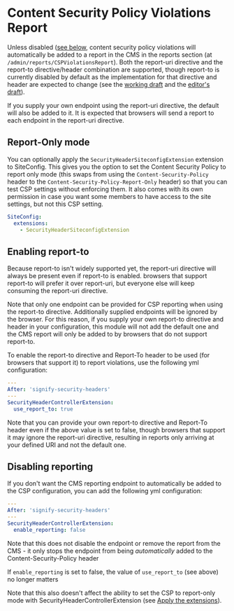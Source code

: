 # Content Security Policy Violations Report

Unless disabled ([see below](#disabling-reporting), content security policy violations will automatically be added to a report in the CMS in the reports section (at `/admin/reports/CSPViolationsReport`).
Both the report-uri directive and the report-to directive/header combination are supported, though report-to is currently disabled by default as the implementation for that directive and header are expected to change (see the [working draft](https://www.w3.org/TR/reporting/) and the [editor's draft](https://w3c.github.io/reporting/)).

If you supply your own endpoint using the report-uri directive, the default will also be added to it. It is expected that browsers will send a report to each endpoint in the report-uri directive.

## Report-Only mode

You can optionally apply the `SecurityHeaderSiteconfigExtension` extension to SiteConfig. This gives you the option to set the Content Security Policy to report only mode (this swaps from using the `Content-Security-Policy` header to the `Content-Security-Policy-Report-Only` header) so that you can test CSP settings without enforcing them.
It also comes with its own permission in case you want some members to have access to the site settings, but not this CSP setting.

```yml
SiteConfig:
  extensions:
    - SecurityHeaderSiteconfigExtension
```

## Enabling report-to

Because report-to isn't widely supported yet, the report-uri directive will always be present even if report-to is enabled. browsers that support report-to will prefer it over report-uri, but everyone else will keep consuming the report-uri directive.

Note that only one endpoint can be provided for CSP reporting when using the report-to directive. Additionally supplied endpoints will be ignored by the browser. For this reason, if you supply your own report-to directive and header in your configuration, this module will not add the default one and the CMS report will only be added to by browsers that do not support report-to.

To enable the report-to directive and Report-To header to be used (for browsers that support it) to report violations, use the following yml configuration:

```yml
---
After: 'signify-security-headers'
---
SecurityHeaderControllerExtension:
  use_report_to: true
```

Note that you can provide your own report-to directive and Report-To header even if the above value is set to false, though browsers that support it may ignore the report-uri directive, resulting in reports only arriving at your defined URI and not the default one.

## Disabling reporting

If you don't want the CMS reporting endpoint to automatically be added to the CSP configuration, you can add the following yml configuration:

```yml
---
After: 'signify-security-headers'
---
SecurityHeaderControllerExtension:
  enable_reporting: false
```

Note that this does not disable the endpoint or remove the report from the CMS - it only stops the endpoint from being _automatically_ added to the Content-Security-Policy header

If `enable_reporting` is set to false, the value of `use_report_to` (see above) no longer matters

Note that this also doesn't affect the ability to set the CSP to report-only mode with SecurityHeaderControllerExtension (see [Apply the extensions](#apply-the-extensions)).
